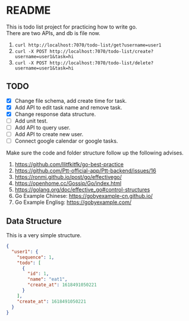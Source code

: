 # README

This is todo list project for practicing how to write go.  
There are two APIs, and db is file now.  

1. `curl http://localhost:7070/todo-list/get?username=user1`  
2. `curl -X POST http://localhost:7070/todo-list/create?username=user1&task=hi`  
3. `curl -X POST http://localhost:7070/todo-list/delete?username=user1&task=hi`

## TODO

- [x] Change file schema, add create time for task.
- [x] Add API to edit task name and remove task.
- [x] Change response data structure.
- [ ] Add unit test.
- [ ] Add API to query user.
- [ ] Add API to create new user.
- [ ] Connect google calendar or google tasks.

Make sure the code and folder structure follow up the following advises.  
1. https://github.com/llitfkitfk/go-best-practice  
2. https://github.com/Ptt-official-app/Ptt-backend/issues/16  
3. https://ronmi.github.io/post/go/effectivego/  
4. https://openhome.cc/Gossip/Go/index.html  
5. https://golang.org/doc/effective_go#control-structures  
6. Go Example Chinese: https://gobyexample-cn.github.io/
7. Go Example Englisg: https://gobyexample.com/

## Data Structure

This is a very simple structure.

```json
{
  "user1": {
    "sequence": 1,
    "todo": [
      {
        "id": 1,
        "name": "eat1",
        "create_at": 1618491050221
      }
    ],
    "create_at": 1618491050221
  }
}
```
